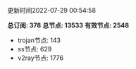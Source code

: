 更新时间2022-07-29 00:54:58

**总订阅: 378**
**总节点: 13533**
**有效节点: 2548**
- trojan节点: 143
- ss节点: 629
- v2ray节点: 1776
